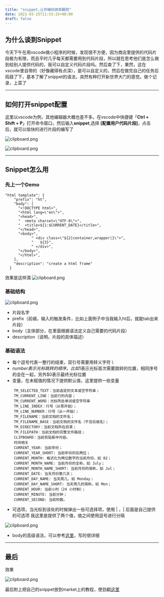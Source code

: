 ```yaml
---
title: "snippet,让你编码效率翻倍"
date: 2021-03-25T11:53:25+08:00
draft: false
---
```


## 为什么谈到Snippet ##
今天下午在用vscode做小程序的时候，发现很不方便，因为商店里提供的代码片段极为有限，而且平时几乎每天都需要用到代码片段，所以就在思考他们是怎么做到给别人提供代码的，我可以自定义代码片段吗。然后查了下，果然，这在vscode里自带的（好像藏得有点深），是可以自定义的，然后在做完自己的任务后捣鼓了下，基本了解了snippet的语法，突然有种打开新世界大门的感觉。做个记录，上菜了

----------

## 如何打开snippet配置 ##
这里以vscode为例，其他编辑器大概也差不多。在vscode中快捷键「**Ctrl + Shift + P**」打开命令窗口，然后输入**snippet**,选择 **[配置用户代码片段]**，点击后，就可以愉快的进行片段的编写了


![clipboard.png](https://image-static.segmentfault.com/231/434/2314342582-5b99eb2c6de41_fix732)



![clipboard.png](https://image-static.segmentfault.com/128/771/1287718887-5b99eb3f0915c_fix732)


----------


## Snippet怎么用 ##

### 先上一个Demo ###

```
"html template": {
    "prefix": "ht",
    "body": [
      "<!DOCTYPE html>",
      "<html lang=\"en\">",
      "<head>",
      "  <meta charset=\"UTF-8\">",
      "  <title>${1:$CURRENT_DATE}</title>",
      "</head>",
      "<body>",
			" <div class=\"${2|container,wrapper|}\">",
			"   ${3}",
			" </div>",
      "</body>",
      "</html>",
    ],
    "description": "create a html frame"
  }
```
效果是这样滴
![clipboard.png](https://image-static.segmentfault.com/609/331/609331190-5b99dcaaadc99_fix732)

### 基础结构 ###

![clipboard.png](https://image-static.segmentfault.com/709/183/709183500-5b99c925de998_fix732)

-    片段名字
-    prefix（前缀，输入的触发条件，比如上面例子中当我输入ht后，就能tab出来片段）
-    body（主体部分，在里面根据语法定义自己需要的代码片段）
-    description（说明，片段的具体描述）

### 基础语法 ###

 - 每个逗号代表一整行的结束，双引号需要用转义字符 \
 - $number表示光标跳转的顺序，比如$1表示光标首次需要跳转的位置，相同序号的会在一起，另外$0表示最终光标位置
 - 变量，在未赋值的情况下提供默认值，这里提供一些变量
```
    TM_SELECTED_TEXT：当前选定的文本或空字符串；
    TM_CURRENT_LINE：当前行的内容；
    TM_CURRENT_WORD：光标所处单词或空字符串
    TM_LINE_INDEX：行号（从零开始）；
    TM_LINE_NUMBER：行号（从一开始）；
    TM_FILENAME：当前文档的文件名；
    TM_FILENAME_BASE：当前文档的文件名（不含后缀名）；
    TM_DIRECTORY：当前文档所在目录；
    TM_FILEPATH：当前文档的完整文件路径；
    CLIPBOARD：当前剪贴板中内容。
    时间相关
    CURRENT_YEAR: 当前年份；
    CURRENT_YEAR_SHORT: 当前年份的后两位；
    CURRENT_MONTH: 格式化为两位数字的当前月份，如 02；
    CURRENT_MONTH_NAME: 当前月份的全称，如 July；
    CURRENT_MONTH_NAME_SHORT: 当前月份的简称，如 Jul；
    CURRENT_DATE: 当天月份第几天；
    CURRENT_DAY_NAME: 当天周几，如 Monday；
    CURRENT_DAY_NAME_SHORT: 当天周几的简称，如 Mon；
    CURRENT_HOUR: 当前小时（24 小时制）；
    CURRENT_MINUTE: 当前分钟；
    CURRENT_SECOND: 当前秒数。

```
 - 可选项，当光标到该处的时候弹出一些可选择项，使用 | ，| 后面是自己提供的可选项 我这里是提供了两个值，值之间使用逗号进行分隔

![clipboard.png](https://image-static.segmentfault.com/926/289/926289316-5b99e38d46001_fix732)

 - body的高级语法，可以参考[这里][1]，写的很详细

----------
## 最后 ##
效果

![clipboard.png](https://image-static.segmentfault.com/167/703/1677035697-5b99f2b94bd0d_fix732)

最后附上把自己的snippet放到market上的教程，使劲戳[这里][2]


  [1]: https://blog.csdn.net/maokelong95/article/details/54379046#34-body-%E9%AB%98%E7%BA%A7%E8%AF%AD%E6%B3%95
  [2]: https://blog.csdn.net/crper/article/details/78637080
